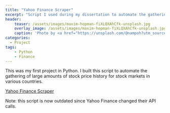 ```yaml
---
title: "Yahoo Finance Scraper"
excerpt: "Script I used during my dissertation to automate the gathering of large amounts of historical stock data."
header:
    teaser: /assets/images/maxim-hopman-fiXLQXAhCfk-unsplash.jpg
    overlay_image: /assets/images/maxim-hopman-fiXLQXAhCfk-unsplash.jpg
    caption: 'Photo by <a href="https://unsplash.com/@nampoh?utm_source=unsplash&utm_medium=referral&utm_content=creditCopyText">Maxim Hopman</a> on <a href="https://unsplash.com/s/photos/stock?utm_source=unsplash&utm_medium=referral&utm_content=creditCopyText">Unsplash</a>'
categories:
  - Project
tags:
    - Python
    - Finance
---
```


This was my first project in Python. I built this script to automate the gathering of large amounts of stock price history for stock markets in various countries.

[Yahoo Finance Scraper](https://github.com/inigohidalgo/yahoo-finance-scraper)

Note: this script is now outdated since Yahoo Finance changed their API calls.
